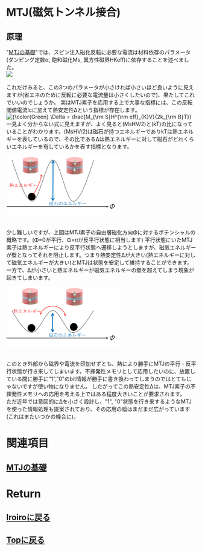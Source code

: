 # MTJ(磁気トンネル接合)
## 原理

"[MTJの基礎](./mtj.md)"では、スピン注入磁化反転に必要な電流は材料依存のパラメータ(ダンピング定数α, 飽和磁化Ms, 異方性磁界HKeff)に依存することを述べました。<br>
<img src="https://latex.codecogs.com/gif.latex?\bg_black&space;\fn_cs&space;{\color{Green}&space;I_{\rm&space;C0}=\alpha\frac{\gamma&space;e}{\mu&space;_{\rm&space;B}g(\theta)}M_{\rm&space;S}(H^{\rm&space;eff}_K&space;\pm&space;H_{\rm&space;str})tS}"><br> 

これだけみると、この3つのパラメータが小さければ小さいほど良いように見えますが(省エネのために反転に必要な電流量は小さくしたいので)、果たしてこれでいいのでしょうか。
実はMTJ素子を応用する上で大事な指標には、この反転閾値電流Icに加えて熱安定性Δという指標が存在します。<br>
<img src="https://latex.codecogs.com/gif.latex?\bg_black&space;\fn_cs&space;{\color{Green}&space;\Delta&space;=&space;\frac{M_{\rm&space;S}H^{\rm&space;eff}_{K}V}{2k_{\rm&space;B}T}}" title="{\color{Green} \Delta = \frac{M_{\rm S}H^{\rm eff}_{K}V}{2k_{\rm B}T}}" /><br>
一見よく分からない式に見えますが、よく見ると(MsHV/2)と(kT)の比になっていることがわかります。(MsHV/2)は磁石が持つエネルギーでありkTは熱エネルギーを表しているので、その比であるΔは熱エネルギーに対して磁石がどれくらいエネルギーを有しているかを表す指標となります。<br>

<p>
<img src="./potential1.png" width="300px" title="pote1"><br>
</p>
<br>
少し難しいですが、上図はMTJ素子の自由層磁化方向Φに対するポテンシャルの概略です。(Φ=0が平行、Φ=πが反平行状態に相当します)
平行状態にいたMTJ素子は熱エネルギーにより反平行状態へ遷移しようとしますが、磁気エネルギーが壁となってそれを阻止します。つまり熱安定性Δが大きい(熱エネルギーに対して磁気エネルギーが大きい)とMTJは状態を安定して維持することができます。
一方で、Δが小さいと熱エネルギーが磁気エネルギーの壁を超えてしまう現象が起きてしまいます。<br>
<p>
<img src="./potential2.png" width="300px" title="pote2"><br>
</p>
<br>
このとき外部から磁界や電流を印加せずとも、熱により勝手にMTJの平行・反平行状態が行き来してしまいます。不揮発性メモリとして応用したいのに、放置している間に勝手に"1","0"のbit情報が勝手に書き換わってしまうのではとてもじゃないですが使い物になりません。
したがってこの熱安定性Δは、MTJ素子の不揮発性メモリへの応用を考える上ではある程度大きいことが要求されます。<br>
ただ近年では意図的にΔを小さく設計し、"1", "0"状態を行き来するようなMTJを使った情報処理も提案されており、その応用の幅はまだまだ広がっています(これはまたいつかの機会に)。

# 関連項目
## [MTJの基礎](./mtj.md)<br>

# Return
## [Iroiroに戻る](../iroiro.md)
## [Topに戻る](https://motoyashinozaki.github.io/minidora/)